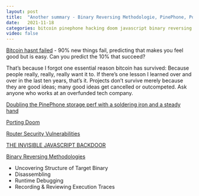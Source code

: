 ```yaml
---
layout: post
title:  "Another summary - Binary Reversing Methodologie, PinePhone, Porting Doom, invisible backdoor"
date:   2021-11-18
categories: bitcoin pinephone hacking doom javascript binary reversing
video: false
---
```


[Bitcoin hasnt failed](https://apenwarr.ca/log/20211117) - 90% new things fail, predicting that makes you feel good but is easy.  Can you predict the 10% that succeed?

That’s because I forgot one essential reason bitcoin has survived:  Because people really, really, really want it to.  If there’s one lesson I learned over and over in the last ten years, that’s it. Projects don’t survive merely because they are good ideas; many good ideas get cancelled or outcompeted. Ask anyone who works at an overfunded tech company.

[Doubling the PinePhone storage perf with a soldering iron and a steady hand](//tuxphones.com/pinephone-storage-performance-pinecil-vccq-emmc-mod/)

[Porting Doom](//next-hack.com/index.php/2021/11/13/porting-doom-to-an-nrf52840-based-usb-bluetooth-le-dongle/)

[Router Security Vulnerabilities](//modemly.com/m1/pulse)

[THE INVISIBLE JAVASCRIPT BACKDOOR](//certitude.consulting/blog/en/invisible-backdoor/)

[Binary Reversing Methodologies](//justintaft.com/blog/2021/11/07/binary-reversing-methodologies) 
- Uncovering Structure of Target Binary
- Disassembling
- Runtime Debugging
- Recording & Reviewing Execution Traces